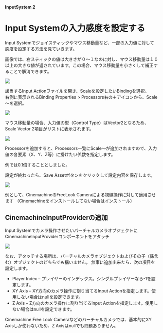 **InputSystem 2**

# Input Systemの入力感度を設定する

Input Systemでジョイスティックやマウス移動量など、一部の入力値に対して感度を設定する方法を見ていきます。

画像では、右スティックの値は大きさが０～１なのに対し、マウス移動量は１０以上の大きな値が返されています。この場合、マウス移動量を小さくして補正することで解消できます。

![](images/8/8_0/unity-input-system-scale-2.jpg.avif "")

該当するInput Actionファイルを開き、Scaleを設定したいBindingを選択。  
右側に表示されるBinding Properties > Processors右の＋アイコンから、Scale～を選択。

![](images/8/8_0/unity-input-system-scale-4.jpg.avif "")

マウス移動量の場合、入力値の型（Control Type）はVector2となるため、Scale Vector 2項目がリストに表示されます。

![](images/8/8_0/unity-input-system-scale-5.jpg.avif "")


Processorを追加すると、Processors一覧にScale～が追加されますので、入力値の各要素（X、Y、Z等）に掛けたい係数を指定します。

例では0.1倍することとしました。

設定が終わったら、Save Assetボタンをクリックして設定内容を保存します。


![](images/8/8_0/unity-input-system-scale-6.jpg.avif "")



例として、CinemachineのFreeLook Cameraによる視線操作に対して適用させます
（Cinemachineをインストールしてない場合はインストール）

## CinemachineInputProviderの追加

Input Systemでカメラ操作させたいバーチャルカメラオブジェクトにCinemachineInputProviderコンポーネントをアタッチ

![](images/8/8_0/unity-cinemachine-input-system-1.jpg.avif "")

なお、アタッチする場所は、バーチャルカメラオブジェクトおよびその子（孫含む）オブジェクトのどちらでも構いません。
無事に追加出来たら、次の項目を設定します。

+ Player Index – プレイヤーのインデックス。シングルプレイヤーなら-1を設定します。
+ XY Axis – XY方向のカメラ操作に割り当てるInput Actionを指定します。使用しない場合はnullを設定できます。
+ Z Axis – Z方向のカメラ操作に割り当てるInput Actionを指定します。使用しない場合はnullを設定できます。  

Cinemachine Free Look Cameraなどのバーチャルカメラでは、基本的にXY Axisしか使わないため、Z Axisはnullでも問題ありません。
